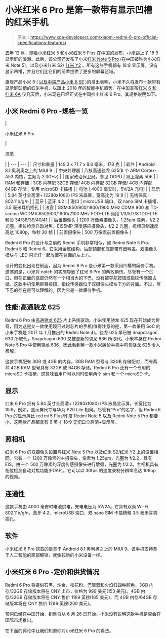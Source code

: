 # 小米红米 6 Pro 是第一款带有显示凹槽的红米手机

> 原文：<https://www.xda-developers.com/xiaomi-redmi-6-pro-official-specifications-features/>

去年 12 月，随着小米红米 5 和小米红米 5 Plus 在中国的发布，小米跳上了 18:9 显示屏的浪潮。此后，该公司还发布了小米[红米 Note 5 Pro](https://www.xda-developers.com/xiaomi-redmi-note-5-redmi-note-5-pro-hands-on/) (在中国被称为小米红米 Note 5)，以及小米红米 S2/ [红米 Y2](https://www.xda-developers.com/xiaomi-redmi-y2-launched-miui-10-global-rollout/) 。所有这些手机都有 18:9 显示屏，没有显示凹槽，并且它们比它们的前辈提供了更多的屏幕区域。

旗舰产品小米 8 ( [以及中端产品小米 8 SE](https://www.xda-developers.com/xiaomi-mi-8-mi-8-explorer-edition-mi-8-se-china-launch/) )的推出表明，小米不久将发布一款带有显示屏凹槽的红米手机，以跟上 2018 年的智能手机趋势。在中国宣布[红米 6 和红米 6A](https://www.xda-developers.com/xiaomi-redmi-6-6a-official-12nm-chipset/) 仅几天后，小米现在已经正式在中国推出红米 6 Pro。其规格说明如下。

## 小米 Redmi 6 Pro -规格一览

| 

小米红米 6 Pro

 | 

规范

 |
| --- | --- |
| 尺寸和重量 | 149.3 x 71.7 x 8.8 毫米，178 克 |
| 软件 | Android 8.1 奥利奥之上的 MIUI 9 |
| 中央处理器 | 八核高通骁龙 625(8 个 ARM Cortex-A53 内核，主频为 2.0GHz) |
| 国家政治保卫局。参见 OGPU | 肾上腺素 506 |
| RAM 和存储 | 3GB 内存配 32GB 存储/ 4GB 内存配 32GB 存储/ 4GB 内存配 64GB 存储；专用 microSD 卡插槽 |
| 电池 | 4000 毫安时，5V/2A 充电) |
| 显示 | 5.84 英寸全高清+ (2280x1080) IPS 液晶屏，宽高比为 19:9 |
| 无线保真 | 802.11b/g/n |
| 蓝牙 | 蓝牙 4.2 |
| 港口 | microUSB 端口、双 nano SIM 卡插槽、3.5 毫米耳机插孔 |
| 法官 | GSM:850/900/1800/1900 MHz CDMA 800 和 TD-scdma WCDMA:850/900/1900/2100 MHz FDD-LTE:频段 1/3/5/7/8TDD-LTE:频段 34/38/39/40/41 |
| 后置摄像头 | 1200 万像素摄像头，1.25μm 像素，f/2.2 光圈，相位检测自动对焦，EIS5MP 深度感应摄像头，f/2.2 光圈，视频录制速度高达 1080p，每秒 30 帧 |
| 前置摄像头 | 500 万像素前置摄像头 |

Redmi 6 Pro 的设计与之前的 Redmi 手机非常相似，如 Redmi Note 5 Pro、Redmi 5 和 Redmi 6。它采用金属结构，后部顶部和底部带有塑料盖。双摄像头模块与 LED 闪光灯一起放置在背面的左上方。

设计的变化出现在前面，因为 Redmi 6 Pro 是小米第一款采用凹槽的廉价手机。遗憾的是，小米对 notch 的实施导致了红米 6 Pro 的两败俱伤。尽管有一个凹口，但在正面的底部仍然有一个相当大的下巴，没有被导航按钮或指纹传感器占据。这款手机使用屏幕按钮，指纹传感器位于双摄像头模块下方的背面。不过，厚下巴的存在是可以理解的，因为它是一款廉价手机。

## 性能:高通骁龙 625

Redmi 6 Pro 由[高通骁龙 625](https://www.xda-developers.com/xiaomis-love-for-the-snapdragon-625-soc-has-hurt-yet-another-successor/) 片上系统驱动。小米使用骁龙 625 现在开始成为传奇，因为这是又一款使用现已过时芯片的手机(值得注意的是，第一款采用 SoC 的小米手机是 2017 年 1 月推出的 Redmi Note 4)。骁龙 625 早已被 Snapdragon 630 所取代，Snapdragon 630 又被更新的骁龙 636 所取代。小米本身在 Redmi Note 5 Pro 中使用骁龙 636，因此看到另一款小米廉价手机中包含骁龙 625 令人费解。

这款手机配有 3GB 或 4GB 的内存。3GB RAM 型号与 32GB 存储配对，而有两种 4GB RAM 型号具有 32GB 或 64GB 存储。Redmi 6 Pro 还有一个专用的 microSD 卡插槽，这意味着用户可以同时使用两个 sim 和一个 microSD 卡。

## 显示

红米 6 Pro 拥有 5.84 英寸全高清+ (2280x1080) IPS 液晶显示屏，长宽比为 19:9。例如，显示屏尺寸与华为 P20 Lite 相同。尽管有“Pro”的名字，但 Redmi 6 Pro 的显示屏比 red mi 5 Plus/印度 Redmi Note 5 以及 Redmi Note 5 Pro 都要小，这两款产品都具有 6 英寸 18:9 无切口全高清+显示屏。

## 照相机

红米 6 Pro 的双摄像头设置与红米 Note 5 Pro 以及红米 S2/红米 Y2 上的设置相同。它有一个 1200 万像素的主摄像头，像素为 1.25μm，光圈为 f/2.2，具有 EIS，由一个 500 万像素的深度传感摄像头进行增强，光圈为 f/2.2。主相机具有相位检测自动对焦功能(PDAF)。它可以以 30fps 的速度录制分辨率高达 108op 的视频。

## 连通性

这款手机由 4000 毫安时电池供电，充电电压为 5V/2A。它具有双频 Wi-Fi 802.11b/g/n、蓝牙 4.2、microUSB 端口、双 nano SIM 卡插槽和 3.5 毫米耳机插孔。

## 软件

小米红米 6 Pro 搭载的是基于 Android 8.1 奥利奥之上的 MIUI 9。该手机支持基于人工智能的面部解锁，就像较新的小米设备一样。

## 小米红米 6 Pro -定价和供货情况

Redmi 6 Pro 将提供石黑、沙金、樱花粉、巴厘蓝和火焰红四种颜色。3GB 内存/32GB 存储版本将在 CNY 上市，价格为 999 美元(153 美元)。4GB 内存/32GB 存储版本将在 CNY 售价 1199 英镑(185 美元)，而 4GB 内存/64GB 存储版本将在 CNY 售价 1299 英镑(200 美元)。

预购已经在中国开始，销售将从 6 月 26 日开始。小米没有说明这款手机是否会在国际市场推出。

在下面的评论中让我们知道你对小米红米 6 Pro 的看法。